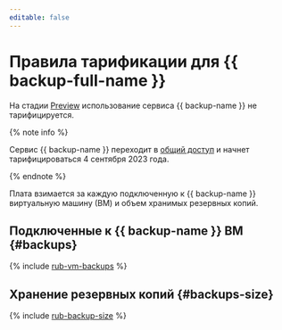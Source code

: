 ```yaml
---
editable: false
---
```


# Правила тарификации для {{ backup-full-name }}

На стадии [Preview](../overview/concepts/launch-stages.md) использование сервиса {{ backup-name }} не тарифицируется.

{% note info %}

Сервис {{ backup-name }} переходит в [общий доступ](../overview/concepts/launch-stages.md) и начнет тарифицироваться 4 сентября 2023 года.

{% endnote %}

Плата взимается за каждую подключенную к {{ backup-name }} виртуальную машину (ВМ) и объем хранимых резервных копий.

## Подключенные к {{ backup-name }} ВМ {#backups}



{% include [rub-vm-backups](../_pricing/backup/rub-vm-backups.md) %}





## Хранение резервных копий {#backups-size}



{% include [rub-backup-size](../_pricing/backup/rub-backup-size.md) %}



